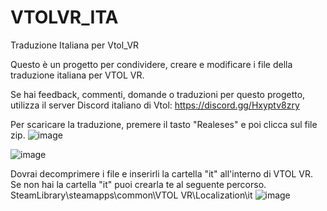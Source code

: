 # VTOLVR_ITA
Traduzione Italiana per Vtol_VR

Questo è un progetto per condividere, creare e modificare i file della traduzione italiana per VTOL VR.

Se hai feedback, commenti, domande o traduzioni per questo progetto, utilizza il server Discord italiano di Vtol: https://discord.gg/Hxyptv8zry

Per scaricare la traduzione, premere il tasto "Realeses" e poi clicca sul file zip.
![image](https://user-images.githubusercontent.com/74625274/206475630-b16b1fb5-1946-4050-9c04-4735246b548a.png)

![image](https://user-images.githubusercontent.com/74625274/206475768-6b51c623-4a58-4852-b302-3010334679dd.png)

Dovrai decomprimere i file e inserirli la cartella "it" all'interno di VTOL VR. Se non hai la cartella "it" puoi crearla te al seguente percorso.
SteamLibrary\steamapps\common\VTOL VR\Localization\it
![image](https://user-images.githubusercontent.com/74625274/206475970-c16ea549-00e9-421b-84ab-0318020ae293.png)

